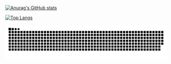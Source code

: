 [![Anurag's GitHub stats](https://github-readme-stats.vercel.app/api?username=JoneYng&show_icons=true)](https://github.com/anuraghazra/github-readme-stats)

[![Top Langs](https://github-readme-stats.vercel.app/api/top-langs/?username=JoneYng&layout=compact)](https://github.com/anuraghazra/github-readme-stats)

![](https://raw.githubusercontent.com/JoneYng/JoneYng/main/assets/github-contribution-grid-snake.svg)
      
